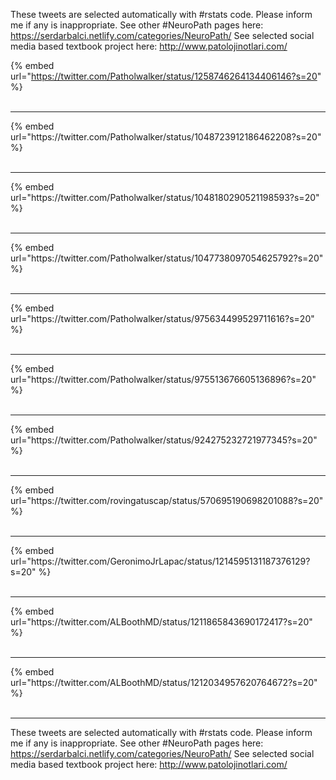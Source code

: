 

These tweets are selected automatically with #rstats code. Please inform me if any is inappropriate.
See other #NeuroPath pages here: https://serdarbalci.netlify.com/categories/NeuroPath/ 
See selected social media based textbook project here: http://www.patolojinotlari.com/

{% embed url="https://twitter.com/Patholwalker/status/1258746264134406146?s=20" %}<br>
<br>
<hr>
{% embed url="https://twitter.com/Patholwalker/status/1048723912186462208?s=20" %}<br>
<br>
<hr>
{% embed url="https://twitter.com/Patholwalker/status/1048180290521198593?s=20" %}<br>
<br>
<hr>
{% embed url="https://twitter.com/Patholwalker/status/1047738097054625792?s=20" %}<br>
<br>
<hr>
{% embed url="https://twitter.com/Patholwalker/status/975634499529711616?s=20" %}<br>
<br>
<hr>
{% embed url="https://twitter.com/Patholwalker/status/975513676605136896?s=20" %}<br>
<br>
<hr>
{% embed url="https://twitter.com/Patholwalker/status/924275232721977345?s=20" %}<br>
<br>
<hr>
{% embed url="https://twitter.com/rovingatuscap/status/570695190698201088?s=20" %}<br>
<br>
<hr>
{% embed url="https://twitter.com/GeronimoJrLapac/status/1214595131187376129?s=20" %}<br>
<br>
<hr>
{% embed url="https://twitter.com/ALBoothMD/status/1211865843690172417?s=20" %}<br>
<br>
<hr>
{% embed url="https://twitter.com/ALBoothMD/status/1212034957620764672?s=20" %}<br>
<br>
<hr>


These tweets are selected automatically with #rstats code. Please inform me if any is inappropriate.
See other #NeuroPath pages here: https://serdarbalci.netlify.com/categories/NeuroPath/ 
See selected social media based textbook project here: http://www.patolojinotlari.com/
